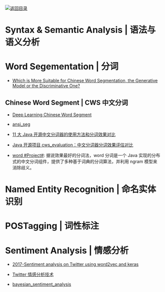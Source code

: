 [![返回目录](https://user-images.githubusercontent.com/5803001/38079637-ff0abcf0-3371-11e8-9b76-ad651620afc7.jpg)](https://github.com/wx-chevalier/Awesome-Lists)

# Syntax & Semantic Analysis | 语法与语义分析

# Word Segementation | 分词

- [Which is More Suitable for Chinese Word Segmentation, the Generative Model or the Discriminative One? ](http://aclweb.org/anthology//Y/Y09/Y09-2047.pdf)

## Chinese Word Segment | CWS 中文分词

- [Deep Learning Chinese Word Segment](https://github.com/koth/kcws)

- [ansj_seg](https://github.com/NLPchina/ansj_seg)

- [11 大 Java 开源中文分词器的使用方法和分词效果对比](http://my.oschina.net/apdplat/blog/412921)

- [Java 开源项目 cws_evaluation：中文分词器分词效果评估对比](https://github.com/ysc/cws_evaluation)

- [word #Project#](https://github.com/ysc/word): 据说效果最好的分词法，word 分词是一个 Java 实现的分布式的中文分词组件，提供了多种基于词典的分词算法，并利用 ngram 模型来消除歧义。

# Named Entity Recognition | 命名实体识别

# POSTagging | 词性标注

# Sentiment Analysis | 情感分析

- [2017-Sentiment analysis on Twitter using word2vec and keras](https://parg.co/baA)

- [Twitter 情感分析技术](http://www.infoq.com/cn/news/2015/12/Twitter-api-notion)

- [bayesian_sentiment_analysis](https://github.com/kennycason/bayesian_sentiment_analysis)
